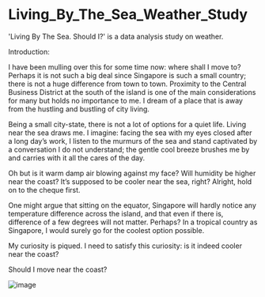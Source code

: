 # Living_By_The_Sea_Weather_Study
'Living By The Sea. Should I?' is a data analysis study on weather.

Introduction:

I have been mulling over this for some time now: where shall I move to? Perhaps it is not such a big deal since Singapore is such a small country; there is not a huge difference from town to town. Proximity to the Central Business District at the south of the island is one of the main considerations for many but holds no importance to me. I dream of a place that is away from the hustling and bustling of city living.

Being a small city-state, there is not a lot of options for a quiet life. Living near the sea draws me. I imagine: facing the sea with my eyes closed after a long day’s work, I listen to the murmurs of the sea and stand captivated by a conversation I do not understand; the gentle cool breeze brushes me by and carries with it all the cares of the day. 

Oh but is it warm damp air blowing against my face? Will humidity be higher near the coast? It’s supposed to be cooler near the sea, right? Alright, hold on to the cheque first.

One might argue that sitting on the equator, Singapore will hardly notice any temperature difference across the island, and that even if there is, difference of a few degrees will not matter. Perhaps? In a tropical country as Singapore, I would surely go for the coolest option possible.

My curiosity is piqued. I need to satisfy this curiosity: is it indeed cooler near the coast?

Should I move near the coast?


![image](https://user-images.githubusercontent.com/85469157/152812161-7caf9983-1a23-4398-9c22-1bba9b021311.png)



